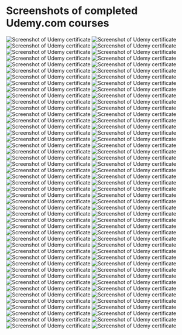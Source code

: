 # Screenshots of completed Udemy.com courses

<img alt="Screenshot of Udemy certificate" src="01_TypeScript_dla_poczatkujacych.jpg">
<img alt="Screenshot of Udemy certificate" src="02_Modern_React_with_Redux.jpg">
<img alt="Screenshot of Udemy certificate" src="03_Kurs_Preprocesory_LESS_and_SASS.jpg">
<img alt="Screenshot of Udemy certificate" src="04_Ultimate_Dark_Web,_Anonymity,_Privacy_and_Security.jpg">
<img alt="Screenshot of Udemy certificate" src="05_Node.js,_Express_i_MongoDB.jpg">
<img alt="Screenshot of Udemy certificate" src="06_Server_Side_Rendering_with_React_and_Redux.jpg">
<img alt="Screenshot of Udemy certificate" src="07_Opanuj_NestJS.js.jpg">
<img alt="Screenshot of Udemy certificate" src="08_Node_with_React_-_Fullstack_Web_Development.jpg">
<img alt="Screenshot of Udemy certificate" src="09_MERN_Stack_Social_Media_Blog_App.jpg">
<img alt="Screenshot of Udemy certificate" src="10_Stripe_Masterclass_With_React_and_Node.jpg">
<img alt="Screenshot of Udemy certificate" src="11_MERN_Ecommerce_-_Using_React,_Redux,_Node.js.jpg">
<img alt="Screenshot of Udemy certificate" src="12_MERN_Stack_Front_To_Back.jpg">
<img alt="Screenshot of Udemy certificate" src="13_MERN_-_Crud_App.jpg">
<img alt="Screenshot of Udemy certificate" src="14_NextJS_for_React_Developers.jpg">
<img alt="Screenshot of Udemy certificate" src="15_Typescript_-_The_Complete_Developers_Guide.jpg">
<img alt="Screenshot of Udemy certificate" src="16_Just_Express.jpg">
<img alt="Screenshot of Udemy certificate" src="17_EJS_Template_Course.jpg">
<img alt="Screenshot of Udemy certificate" src="18_MongoDB_and_Mongoose_Course.jpg">
<img alt="Screenshot of Udemy certificate" src="19_SQL_and_PostgreSQL.jpg">
<img alt="Screenshot of Udemy certificate" src="20_NodeJS_MySQL_Login_System.jpg">
<img alt="Screenshot of Udemy certificate" src="21_React_Leaflet.jpg">
<img alt="Screenshot of Udemy certificate" src="22_Algorithms_in_JS.jpg">
<img alt="Screenshot of Udemy certificate" src="23_Data_Structures_in_JS.jpg">
<img alt="Screenshot of Udemy certificate" src="24_Master_Bootstrap_5.jpg">
<img alt="Screenshot of Udemy certificate" src="25_JavaScript_Math_Games.jpg">
<img alt="Screenshot of Udemy certificate" src="26_Advanced_CSS_and_Sass.jpg">
<img alt="Screenshot of Udemy certificate" src="27_GIS_Data_with_Leaflet_and_Turf.jpg">
<img alt="Screenshot of Udemy certificate" src="28_Mobile_Leaflet.jpg">
<img alt="Screenshot of Udemy certificate" src="29_Chart_JS,_the_complete_guide.jpg">
<img alt="Screenshot of Udemy certificate" src="30_Responsive_HTML_and_CSS.jpg">
<img alt="Screenshot of Udemy certificate" src="31_Advanced_React_and_Redux.jpg">
<img alt="Screenshot of Udemy certificate" src="32-NodeJS_-_Advanced_Concepts.jpg">
<img alt="Screenshot of Udemy certificate" src="33_Hacking_and_Securing_JWT.jpg">
<img alt="Screenshot of Udemy certificate" src="34_XML_and_JSON.jpg">
<img alt="Screenshot of Udemy certificate" src="35_SVG.jpg">
<img alt="Screenshot of Udemy certificate" src="36_HTML5_Canvas.jpg">
<img alt="Screenshot of Udemy certificate" src="37_Graphic_Design_Theory.jpg">
<img alt="Screenshot of Udemy certificate" src="38_ES6_JS.jpg">
<img alt="Screenshot of Udemy certificate" src="39_OOP_JS.jpg">
<img alt="Screenshot of Udemy certificate" src="40_ES6,_ES7_&_ES8.jpg">
<img alt="Screenshot of Udemy certificate" src="41_JS_Arrays.jpg">
<img alt="Screenshot of Udemy certificate" src="42_Functional_Programming_JS.jpg">
<img alt="Screenshot of Udemy certificate" src="43_JS_RegExp.jpg">
<img alt="Screenshot of Udemy certificate" src="44_JS_Advanced_Topics.jpg">
<img alt="Screenshot of Udemy certificate" src="45_JS_-_The_Critical_Parts.jpg">
<img alt="Screenshot of Udemy certificate" src="46_JS_Weird_Parts.jpg">
<img alt="Screenshot of Udemy certificate" src="47_Advanced_JS_Concepts.jpg">
<img alt="Screenshot of Udemy certificate" src="48_Clean_Code.jpg">
<img alt="Screenshot of Udemy certificate" src="49_Styled_Components.jpg">
<img alt="Screenshot of Udemy certificate" src="50_React_Libraries.jpg">
<img alt="Screenshot of Udemy certificate" src="51_Webpack5_+_Vite.jpg">
<img alt="Screenshot of Udemy certificate" src="52_Webpack5.jpg">
<img alt="Screenshot of Udemy certificate" src="53_NextJS_&_Open_AI-GPT.jpg">
<img alt="Screenshot of Udemy certificate" src="54_GraphQL_with_JS.jpg">
<img alt="Screenshot of Udemy certificate" src="55_GraphQL_with_React.jpg">
<img alt="Screenshot of Udemy certificate" src="56_ChatGPT_Midjourney_DALL-E_3_&_APIs.jpg">
<img alt="Screenshot of Udemy certificate" src="57_Docker_&_Kubernetes.jpg">
<img alt="Screenshot of Udemy certificate" src="58_GraphQL.jpg">
<img alt="Screenshot of Udemy certificate" src="59_ML_with_JS.jpg">
<img alt="Screenshot of Udemy certificate" src="60_TensorflowJS.jpg">
<img alt="Screenshot of Udemy certificate" src="61_Docker.jpg">
<img alt="Screenshot of Udemy certificate" src="62_Kubernetes.jpg">
<img alt="Screenshot of Udemy certificate" src="63_Electron.jpg">
<img alt="Screenshot of Udemy certificate" src="64_jQuery.jpg">
<img alt="Screenshot of Udemy certificate" src="65_Deno.jpg">
<img alt="Screenshot of Udemy certificate" src="66_Ionic_React.jpg">
<img alt="Screenshot of Udemy certificate" src="67_Design_Patterns_in_TS.jpg">
<img alt="Screenshot of Udemy certificate" src="68_Design_Patterns_in_JS.jpg">
<img alt="Screenshot of Udemy certificate" src="69_Frontend_Architecture.jpg">
<img alt="Screenshot of Udemy certificate" src="70_Web_Performance.jpg">
<img alt="Screenshot of Udemy certificate" src="71_PWA.jpg">
<img alt="Screenshot of Udemy certificate" src="72_React_Native.jpg">
<img alt="Screenshot of Udemy certificate" src="73_React_Testing_Library.jpg">
<img alt="Screenshot of Udemy certificate" src="74_Strongly_Typed_Next.js.jpg">
<img alt="Screenshot of Udemy certificate" src="75_Selenium_Mocha.jpg">
<img alt="Screenshot of Udemy certificate" src="76_JS_Unit_Testing.jpg">
<img alt="Screenshot of Udemy certificate" src="77_Cypress_E2E.jpg">
<img alt="Screenshot of Udemy certificate" src="78_Unit_Testing_for_TS_with_Jest.jpg">
<img alt="Screenshot of Udemy certificate" src="79_NextJS.jpg">
<img alt="Screenshot of Udemy certificate" src="80_Next.js_15_&_React.jpg">
<img alt="Screenshot of Udemy certificate" src="81_NextJS.jpg">
<img alt="Screenshot of Udemy certificate" src="82_YAML.jpg">
<img alt="Screenshot of Udemy certificate" src="83_Jenkins.jpg">
<img alt="Screenshot of Udemy certificate" src="84_Redis.jpg">
<img alt="Screenshot of Udemy certificate" src="85_OpenLayers.jpg">
<img alt="Screenshot of Udemy certificate" src="86_OAuth.jpg">
<img alt="Screenshot of Udemy certificate" src="87_OpenID_Connect.jpg">
<img alt="Screenshot of Udemy certificate" src="88_Inkscape.jpg">
<img alt="Screenshot of Udemy certificate" src="89_Typing.jpg">
<img alt="Screenshot of Udemy certificate" src="90_React_Three_Fiber.jpg">
<img alt="Screenshot of Udemy certificate" src="91_ThreeJS.jpg">
<img alt="Screenshot of Udemy certificate" src="92_ThreeJS_&_Shaders.jpg">
<img alt="Screenshot of Udemy certificate" src="93_ThreeJS_&_more.jpg">
<img alt="Screenshot of Udemy certificate" src="94_Three.js_with_Shaders.jpg">
